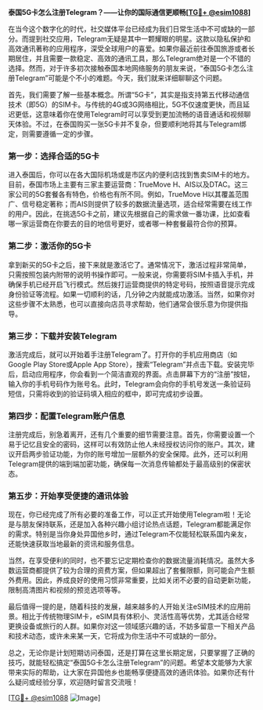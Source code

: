 **泰国5G卡怎么注册Telegram？——让你的国际通信更顺畅[[TG💪+ @esim1088](https://t.me/s/esim1088)]**

在当今这个数字化的时代，社交媒体平台已经成为我们日常生活中不可或缺的一部分。而提到社交应用，Telegram无疑是其中一颗耀眼的明星。这款以隐私保护和高效通讯著称的应用程序，深受全球用户的喜爱。如果你最近前往泰国旅游或者长期居住，并且需要一款稳定、高效的通讯工具，那么Telegram绝对是一个不错的选择。然而，对于许多初次接触泰国本地网络服务的朋友来说，“泰国5G卡怎么注册Telegram”可能是个不小的难题。今天，我们就来详细聊聊这个问题。

首先，我们需要了解一些基本概念。所谓“5G卡”，其实是指支持第五代移动通信技术（即5G）的SIM卡。与传统的4G或3G网络相比，5G不仅速度更快，而且延迟更低，这意味着你在使用Telegram时可以享受到更加流畅的语音通话和视频聊天体验。不过，在泰国购买一张5G卡并不复杂，但要顺利地将其与Telegram绑定，则需要遵循一定的步骤。

### 第一步：选择合适的5G卡

进入泰国后，你可以在各大国际机场或是市区内的便利店找到售卖SIM卡的地方。目前，泰国市场上主要有三家主要运营商：TrueMove H、AIS以及DTAC。这三家公司的5G套餐各有特色，价格也有所不同。例如，TrueMove H以其覆盖范围广、信号稳定著称；而AIS则提供了较多的数据流量选项，适合经常需要在线工作的用户。因此，在挑选5G卡之前，建议先根据自己的需求做一番功课，比如查看哪一家运营商在你要去的目的地信号更好，或者哪一种套餐最符合你的预算。

### 第二步：激活你的5G卡

拿到新买的5G卡之后，接下来就是激活它了。通常情况下，激活过程非常简单，只需按照包装内附带的说明书操作即可。一般来说，你需要将SIM卡插入手机，并确保手机已经开启飞行模式。然后拨打运营商提供的特定号码，按照语音提示完成身份验证等流程。如果一切顺利的话，几分钟之内就能成功激活。当然，如果你对这些步骤不太熟悉，也可以直接向店员寻求帮助，他们通常会很乐意为你提供指导。

### 第三步：下载并安装Telegram

激活完成后，就可以开始着手注册Telegram了。打开你的手机应用商店（如Google Play Store或Apple App Store），搜索“Telegram”并点击下载。安装完毕后，启动应用程序，你会看到一个简洁直观的界面。点击屏幕下方的“注册”按钮，输入你的手机号码作为账号名。此时，Telegram会向你的手机号发送一条验证码短信，只需将收到的验证码填入相应的框中，即可完成初步设置。

### 第四步：配置Telegram账户信息

注册完成后，别急着离开，还有几个重要的细节需要注意。首先，你需要设置一个易于记忆且安全的密码，这样可以有效防止他人未经授权访问你的账户。其次，建议开启两步验证功能，为你的账号增加一层额外的安全保障。此外，还可以利用Telegram提供的端到端加密功能，确保每一次消息传输都处于最高级别的保密状态。

### 第五步：开始享受便捷的通讯体验

现在，你已经完成了所有必要的准备工作，可以正式开始使用Telegram啦！无论是与朋友保持联系，还是加入各种兴趣小组讨论热点话题，Telegram都能满足你的需求。特别是当你身处异国他乡时，通过Telegram不仅能轻松联系国内亲友，还能快速获取当地最新的资讯和服务信息。

当然，在享受便利的同时，也不要忘记定期检查你的数据流量消耗情况。虽然大多数运营商都提供了较为合理的资费方案，但如果超出了套餐限额，则可能会产生额外费用。因此，养成良好的使用习惯非常重要，比如关闭不必要的自动更新功能，限制高清图片和视频的预览选项等等。

最后值得一提的是，随着科技的发展，越来越多的人开始关注eSIM技术的应用前景。相比于传统物理SIM卡，eSIM具有体积小、灵活性高等优势，尤其适合经常更换设备或旅行的人群。如果你对这一领域感兴趣的话，不妨多留意一下相关产品和技术动态，或许未来某一天，它将成为你生活中不可或缺的一部分。

总之，无论你是计划短期访问泰国，还是打算在这里长期定居，只要掌握了正确的技巧，就能轻松搞定“泰国5G卡怎么注册Telegram”的问题。希望本文能够为大家带来实际的帮助，让大家在异国他乡也能畅享便捷高效的通讯体验。如果你还有什么疑问或经验分享，欢迎随时留言交流哦！

[[TG💪+ @esim1088](https://t.me/s/esim1088) ![Image](https://i.postimg.cc/4NQfJmqS/Snipaste-2025-05-13-00-14-12.png)]